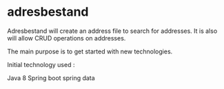 # adresbestand

Adresbestand will create an address file to search for addresses.
It is also will allow CRUD operations on addresses.

The main purpose is to get started with new technologies.

Initial technology used :

Java 8
Spring boot
spring data


